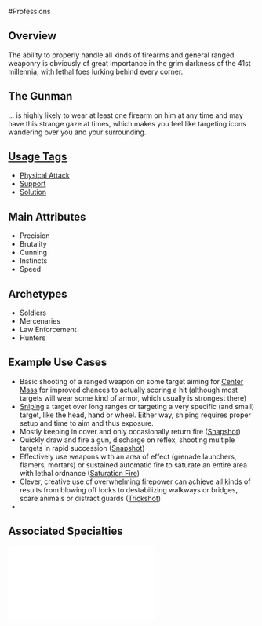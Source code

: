 #Professions 
## Overview
The ability to properly handle all kinds of firearms and general ranged weaponry is obviously of great importance in the grim darkness of the 41st millennia, with lethal foes lurking behind every corner.

## The Gunman
... is highly likely to wear at least one firearm on him at any time and may have this strange gaze at times, which makes you feel like targeting icons wandering over you and your surrounding.

## [Usage Tags](/SkillSystem/Usage%20Tag.md)
- [Physical Attack](/SkillSystem/Tags/Physical%20Attack.md)
- [Support](/SkillSystem/Tags/Support.md)
- [Solution](/SkillSystem/Tags/Solution.md)

## Main Attributes
- Precision 
- Brutality
- Cunning
- Instincts
- Speed

## Archetypes 
- Soldiers
- Mercenaries
- Law Enforcement
- Hunters

## Example Use Cases
- Basic shooting of a ranged weapon on some target aiming for [Center Mass](/SkillSystem/Specialties/Center%20Mass.md) for improved chances to actually scoring a hit (although most targets will wear some kind of armor, which usually is strongest there)
- [Sniping](/SkillSystem/Specialties/Sniping.md) a target over long ranges or targeting a very specific (and small) target, like the head, hand or wheel. Either way, sniping requires proper setup and time to aim and thus exposure.
- Mostly keeping in cover and only occasionally return fire ([Snapshot](/SkillSystem/Specialties/Snapshot.md))
- Quickly draw and fire a gun, discharge on reflex, shooting multiple targets in rapid succession ([Snapshot](/SkillSystem/Specialties/Snapshot.md))
- Effectively use weapons with an area of effect (grenade launchers, flamers, mortars) or sustained automatic fire to saturate an entire area with lethal ordnance ([Saturation Fire](/SkillSystem/Specialties/Saturation%20Fire.md))
- Clever, creative use of overwhelming firepower can achieve all kinds of results from blowing off locks to destabilizing walkways or bridges, scare animals or distract guards ([Trickshot](/SkillSystem/Specialties/Trickshot.md))
- 
## Associated Specialties
![](</SkillSystem/Specialties/Gunman Specialties.md>)